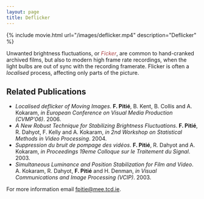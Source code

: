 ```yaml
---
layout: page
title: Deflicker
---
```


{% include movie.html url="/images/deflicker.mp4" description="Deflicker" %}


<p class="message">
Unwanted brightness fluctuations, or <em style="color:#ac4142">Ficker</em>, are  common to hand-cranked archived films, but also to modern high frame rate recordings, when the light bulbs are out of sync with the recording framerate. Flicker is often a <em>localised</em> process, affecting only parts of the picture.
</p>


## Related Publications

*  _*Localised deflicker of Moving Images*_. __F. Pitié__, B. Kent, B. Collis and A. Kokaram, _in European Conference on Visual Media Production (CVMP'06)_. 2006. 
*  _A New Robust Technique for Stabilizing Brightness Fluctuations_. __F. Pitié__, R. Dahyot, F. Kelly and A. Kokaram, _in 2nd Workshop on Statistical Methods in Video Processing_. 2004. 
*  _Suppression du bruit de pompage des vidéos_. __F. Pitié__, R. Dahyot and A. Kokaram, _in Proceedings 19eme Colloque sur le Traitement du Signal_. 2003. 
*  _Simultaneous Luminance and Position Stabilization for Film and Video_. A. Kokaram, R. Dahyot, __F. Pitié__ and H. Denman, _in Visual Communications and Image Processing (VCIP)_. 2003. 

For more information email <fpitie@mee.tcd.ie>.

